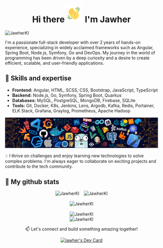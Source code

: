 <h1 align="center">
 Hi there<img src="wave.gif" height="60px"> I'm Jawher
</h1>

<p align="left">
  <img src="https://komarev.com/ghpvc/?username=JawherKl&label=Profile%20views&color=blueviolet&style=flat" alt="JawherKl" />
</p>

<p aligne="left">
  I'm a passionate full-stack developer with over 2 years of hands-on experience, specializing in widely acclaimed frameworks such as Angular, Spring Boot, Node.js, Symfony, Go and DevOps. My journey in the world of programming has been driven by a deep curiosity and a desire to create efficient, scalable, and user-friendly applications.
</p>

<summary><h2>🌟 Skills and expertise</h2></summary>

  - **Frontend:** Angular, HTML, SCSS, CSS, Bootstrap, JavaScript, TypeScript<br>
  - **Backend:** Node.js, Go, Symfony, Spring Boot, Quarkus<br>
  - **Databases:** MySQL, PostgreSQL, MongoDB, Firebase, SQLite<br>
  - **Tools:** Git, Docker, K8s, Jenkins, Lens, Argodb, Kafka, Redis, Portainer, ELK Stack, Grafana, Graylog, Prometheus, Apache Hadoop
  
  ![devTools](devTools.png)
  
  💡 I thrive on challenges and enjoy learning new technologies to solve complex problems. I'm always eager to collaborate on exciting projects and contribute to the tech community.
  
<summary><h2>🔭 My github stats</h2></summary>
  <p align="center">
    <img src="https://github-readme-stats.vercel.app/api/top-langs/?username=JawherKl&layout=compact&theme=buefy&hide_border=true&langs_count=20" alt="JawherKl"/>&nbsp;&nbsp;&nbsp;
    <img src="https://github-readme-stats.vercel.app/api?username=JawherKl&show_icons=true&locale=en&show=prs_merged,prs_merged_percentage" alt="JawherKl"/>
    <br><br>
    <img src="https://github-profile-trophy.vercel.app/?username=JawherKl" alt="JawherKl"/>
    <br><br>
    <img src="https://github-readme-streak-stats.herokuapp.com/?user=JawherKl&theme=light&hide_border=true&border_radius=5.3&card_width=860" alt="JawherKl"/>
    <br>
    <img src="https://github-readme-activity-graph.vercel.app/graph/?username=JawherKl&bg_color=RRGGBBAA&title_color=58e8f9&color=00f0bd&line=58e8f9&point=DEDEDE&hide_border=true&custom_title=Contribution%E2%A0%80Graph" alt="JawherKl"/>
   <p align="center">📫 Let's connect and build something amazing together!</p>
   <p align="center">
   <a href="https://app.daily.dev/jawher62"><img src="https://api.daily.dev/devcards/v2/Tflf66qLrhQ3HGtLrchsW.png?type=wide&r=g7b" width="652" alt="jawher's Dev Card"/></a>
   </p>
  </p>
